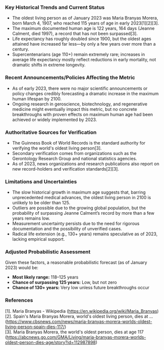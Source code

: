 ### Key Historical Trends and Current Status

- The oldest living person as of January 2023 was Maria Branyas Morera, born March 4, 1907, who reached 115 years of age in early 2023[1][2][3].
- The maximum documented human age is 122 years, 164 days (Jeanne Calment, died 1997), a record that has not been surpassed[3].
- Life expectancy has roughly doubled since 1900, but the oldest ages attained have increased far less—by only a few years over more than a century.
- Supercentenarians (age 110+) remain extremely rare; increases in average life expectancy mostly reflect reductions in early mortality, not dramatic shifts in extreme longevity.

### Recent Announcements/Policies Affecting the Metric

- As of early 2023, there were no major scientific announcements or policy changes credibly forecasting a dramatic increase in the maximum human lifespan by 2100.
- Ongoing research in geroscience, biotechnology, and regenerative medicine might eventually impact this metric, but no concrete breakthroughs with proven effects on maximum human age had been achieved or widely implemented by 2023.

### Authoritative Sources for Verification

- The Guinness Book of World Records is the standard authority for verifying the world's oldest living person[3].
- Secondary verification comes from organizations such as the Gerontology Research Group and national statistics agencies.
- As of 2023, news organizations and research publications also report on new record-holders and verification standards[2][3].

### Limitations and Uncertainties

- The slow historical growth in maximum age suggests that, barring unprecedented medical advances, the oldest living person in 2100 is unlikely to be older than 125.
- Outliers are possible due to the growing global population, but the probability of surpassing Jeanne Calment’s record by more than a few years remains low.
- Measurement uncertainty persists due to the need for rigorous documentation and the possibility of unverified cases.
- Radical life extension (e.g., 130+ years) remains speculative as of 2023, lacking empirical support.

### Adjusted Probabilistic Assessment

Given these factors, a reasonable probabilistic forecast (as of January 2023) would be:
- **Most likely range:** 118–125 years
- **Chance of surpassing 125 years:** Low, but not zero
- **Chance of 130+ years:** Very low unless future breakthroughs occur

### References

[1]. Maria Branyas - Wikipedia (https://en.wikipedia.org/wiki/Maria_Branyas)  
[2]. Spain's Maria Branyas Morera, world's oldest living person, dies at ... (https://www.cbsnews.com/news/maria-branyas-morera-worlds-oldest-living-person-spain-dies-117/)  
[3]. Maria Branyas Morera, the world's oldest person, dies at age 117 (https://abcnews.go.com/GMA/Living/maria-branyas-morera-worlds-oldest-person-dies-age/story?id=112987898)